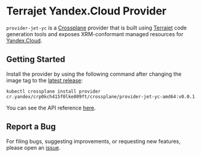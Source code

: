 # Terrajet Yandex.Cloud Provider

`provider-jet-yc` is a [Crossplane](https://crossplane.io/) provider that is built
using [Terrajet](https://github.com/crossplane-contrib/terrajet) code generation tools and exposes XRM-conformant
managed resources for
[Yandex.Cloud](https://cloud.yandex.com/).

## Getting Started

Install the provider by using the following command after changing the image tag to
the [latest release](https://github.com/crossplane-contrib/provider-jet-yc/releases):

```
kubectl crossplane install provider cr.yandex/crp0kch415f0lke009ft/crossplane/provider-jet-yc-amd64:v0.0.1
```

You can see the API reference [here](https://doc.crds.dev/github.com/crossplane-contrib/provider-jet-yc).

## Report a Bug

For filing bugs, suggesting improvements, or requesting new features, please open
an [issue](https://github.com/crossplane/provider-jet-yc/issues).
